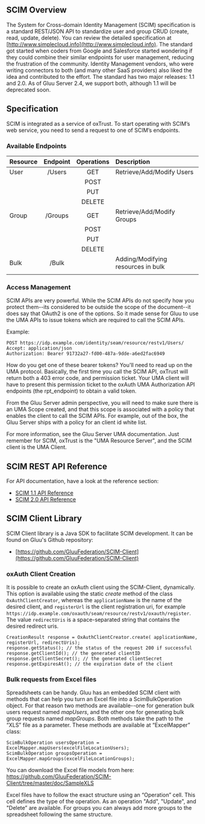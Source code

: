 <!--- 
				********** This part needs some maintenance **********
**Table of Contents**

- [SCIM Overview](#scim-overview)
- [Specification](#specification)
	- [Available Endpoints](#available-endpoints)
	- [Authentications](#authentications)
	- [Data representation formats](#data-representation-formats)
- [SCIM Operations](#scim-operations)
	- [Adding a new User](#adding-a-new-user)
	- [Getting a user](#getting-a-user)
	- [Modifying a user](#modifying-a-user)
	- [Delete a user](#delete-a-user)
	- [Bulk Request](#bulk-request)
	- [Getting list of users](#getting-list-of-users)
- [SCIM Client API](#scim-client-api)
	- [oxAuth Client Creation](#oxauth-client-creation)
	- [Bulk requests from Excel files](#bulk-requests-from-excel-files)
	- [SCIM 1.1 API](#scim-11-api)
	- [SCIM 2.0 API](#scim-20-api)
- [SCIM Developers Guide](#scim-developers-guide)

[SCIM Resource Management](#scim-resource-management) 
	- [SCIM UMA User Authentication](#scim-uma-user-authentication)
		- [Base Configuration: Create oxAuth Clients, Policies](#base-configuration-create-oxauth-clients-policies)
		- [oxTrust configuration (Resource Server)](#oxtrust-configuration-resource-server) 
		- [SCIM Client (Requesting Party) sample code](#scim-client-requesting-party-sample-code)
	- [SCIM oxAuth Authentication](#scim-oxauth-authentication)
		- [Base configuration: create oxAuth client](#base-configuration-create-oxauth-client)
		- [configuration (Resource Server)](#configuration-resource-server)
		- [SCIM Client (Requesting Party) sample code](#scim-client-requesting-party-sample-code)
	
-->

## SCIM Overview

The System for Cross-domain Identity Management (SCIM) specification is a standard
REST/JSON API to standardize user and group CRUD (create, read, update,
delete). You can review the detailed specification at
[http://www.simplecloud.info](http://www.simplecloud.info). The standard
got started when coders from Google and Salesforce started wondering if
they could combine their similar endpoints for user management, reducing
the frustration of the community. Identity Management vendors, who were
writing connectors to both (and many other SaaS providers) also liked
the idea and contributed to the effort. The standard has two major
releases: 1.1 and 2.0. As of Gluu Server 2.4, we support both, although
1.1 will be deprecated soon.

## Specification

SCIM is integrated as a service of oxTrust. To start operating with
SCIM’s web service, you need to send a request to one of SCIM’s
endpoints.

### Available Endpoints

| Resource   | Endpoint           | Operations    | Description     				            |
-------------|:------------------:|:-------------:|:--------------------------------------------|
| User       | /Users             | GET           | Retrieve/Add/Modify	Users			        |
|            |                    | POST	      | 		      				                |
|            |                    | PUT           |                 				            |
|            |                    | DELETE	      |                 				            |
| Group      | /Groups            | GET           | Retrieve/Add/Modify	Groups			        |
|            |                    | POST	      | 		    				                |
|            |                    | PUT           |                				                |
|            |                    | DELETE	      |                 				            |
| Bulk       | /Bulk              | 	          | Adding/Modifying resources in bulk          |
|            |                    | 		      | 			                        	    |

### Access Management

SCIM APIs are very powerful. While the SCIM APIs do not specify how you
protect them--its considered to be outside the scope of the document--it
does say that OAuth2 is one of the options. So it made sense for Gluu to
use the UMA APIs to issue tokens which are required to call the SCIM
APIs.

Example:

```
POST https://idp.example.com/identity/seam/resource/restv1/Users/ 
Accept: application/json 
Authorization: Bearer 91732a27-fd00-487a-9dde-a6ed2fac6949
```

How do you get one of these bearer tokens? You'll need to read up on the
UMA protocol. Basically, the first time you call the SCIM API, oxTrust
will return both a 403 error code, and permission ticket. Your UMA
client will have to present this permission ticket to the oxAuth UMA
Authorization API endpoints (the rpt_endpoint) to obtain a valid token.

From the Gluu Server admin perspective, you will need to make sure there
is an UMA Scope created, and that this scope is associated with a policy
that enables the client to call the SCIM APIs. For example, out of the
box, the Gluu Server ships with a policy for an client id white list.

For more information, see the Gluu Server UMA documentation. Just
remember for SCIM, oxTrust is the "UMA Resource Server", and the SCIM
client is the UMA Client.

## SCIM REST API Reference

For API documentation, have a look at the reference section:

 * [SCIM 1.1 API Reference](../../reference/api/scim-1.1.md)
 * [SCIM 2.0 API Reference](../../reference/api/scim-2.0.md)

## SCIM Client Library

SCIM Client library is a Java SDK to facilitate SCIM development. It can
be found on Gluu's Github repository:

 * [https://github.com/GluuFederation/SCIM-Client](https://github.com/GluuFederation/SCIM-Client)

### oxAuth Client Creation

It is possible to create an oxAuth client using the SCIM-Client,
dynamically. This option is available using the static *create* method
of the class `OxAuthClientCreator`, whereas the `applicationName` is the
name of the desired client, and `registerUrl` is the client registration
uri, for example
`https://idp.example.com/oxauth/seam/resource/restv1/oxauth/register`.
The value `redirectUris` is a space-separated string that contains the
desired redirect uris.

```
CreationResult response = OxAuthClientCreator.create( applicationName, registerUrl, redirectUris);
response.getStatus(); // the status of the request 200 if successful
response.getClientId(); // the generated clientID
response.getClientSecret(); // the generated clientSecret
response.getExpiresAt(); // the expiration date of the client
```

### Bulk requests from Excel files

Spreadsheets can be handy. Gluu has an embedded SCIM client with methods
that can help you turn an Excel file into a ScimBulkOperation object.
For that reason two methods are available--one for generation bulk users
request named *mapUsers*, and the other one for generating bulk group
requests named *mapGroups*. Both methods take the path to the “XLS” file
as a parameter. These methods are available at “ExcelMapper” class:

```
ScimBulkOperation usersOperation = ExcelMapper.mapUsers(excelFileLocationUsers);
ScimBulkOperation groupsOperation = ExcelMapper.mapGroups(excelFileLocationGroups);
```

You can download the Excel file models from here: 
https://github.com/GluuFederation/SCIM-Client/tree/master/doc/SampleXLS

Excel files have to follow the exact structure using an “Operation”
cell. This cell defines the type of the operation. As an operation
"Add", "Update", and "Delete” are available. For groups you can always
add more groups to the spreadsheet following the same structure.

<!--
				********** This part needs some maintenance **********

## SCIM Developers Guide
SCIM provides the developers and standardize way to retrieve (or update)
user profile information from a data source. To elaborate, developers
have no need to manage connections to the SQL tables at back-end. Gluu's
implementation of SCIM also facilitates the developers in performing
User, Group and Bulk CRUD operations. Complete developer guide can be
found [Here](http://www.gluu.org/docs/reference/lib/using-scim/).

## SCIM Resource Management

Gluu supports SCIM 1.1 and 2.0 for user management. By using SCIM
services, you can create and manage Users as well as Groups for your
organization automatically.

At the moment, SCIM endpoints allow two types of Authentication modes:

1. SCIM UMA Authentication
2. SCIM oxAuth Authentication

To use any of the given authentication mode, we need to create user
instance with specified authentication mode. We'll discuss each of the
methods here:

### SCIM UMA User Authentication

This is step by step guide to configure UMA for oxTrust and SCIM client. 

#### Base Configuration: Create oxAuth Clients, Policies

1. Register oxAuth client with scope “uma_protection”. Property
“oxAuthTokenEndpointAuthMethod” of this client should has value
“client_secret_basic”. It's possible to do that using few methods:
[Client
Registration](http://ox.gluu.org/doku.php?id=oxauth:clientregistration),
using [oxTrust](http://ox.gluu.org/doku.php?id=oxtrust:home) GUI,
manually add entry to LDAP. oxTrust will use this oxAuth client to
obtain PAT. Sample result entry:

        dn: inum=@!1111!0008!F781.80AF,ou=clients,o=@!1111,o=gluu
        objectClass: oxAuthClient
        objectClass: top
        displayName: Resource Server Client
        inum: @!1111!0008!F781.80AF
        oxAuthAppType: web
        oxAuthClientSecret: eUXIbkBHgIM=
        oxAuthIdTokenSignedResponseAlg: HS256
        oxAuthScope: inum=@!1111!0009!6D96,ou=scopes,o=@!1111,o=gluu
        oxAuthTokenEndpointAuthMethod: client_secret_basic

2. Register oxAuth client with scope “uma_authorization”. Property
“oxAuthTokenEndpointAuthMethod” of this client should has value
“client_secret_basic”. It's possible to do that using few methods:
[Client
Registration](http://ox.gluu.org/doku.php?id=oxauth:clientregistration),
using [oxTrust](http://ox.gluu.org/doku.php?id=oxtrust:home) GUI,
manually add entry to LDAP. SCIM Client will use this oxAuth client to
obtain AAT. Sample result entry:

        dn: inum=@!1111!0008!FDC0.0FF5,ou=clients,o=@!1111,o=gluu
        objectClass: oxAuthClient
        objectClass: top
        displayName: Requesting Party Client
        inum: @!1111!0008!FDC0.0FF5
        oxAuthAppType: web
        oxAuthClientSecret: eUXIbkBHgIM=
        oxAuthIdTokenSignedResponseAlg: HS256
        oxAuthScope: inum=@!1111!0009!6D97,ou=scopes,o=@!1111,o=gluu
        oxAuthTokenEndpointAuthMethod: client_secret_basic

3. Create UMA policy. These are list of steps which allows to add new policy: 

 	1. Log with administrative privileges into oxTrust.
 	2. Open menu “Configuration→Manage Custom Scripts”.
 	4. Select “UMA Authorization Policies” tab and click “Add custom script configuration”.
 	5. Select language “Python”.
 	6. Paste this base policy script:


            from org.xdi.model.custom.script.type.uma import AuthorizationPolicyType
            from org.xdi.util import StringHelper, ArrayHelper
            from java.util import Arrays, ArrayList
            from org.xdi.oxauth.service.uma.authorization import AuthorizationContext

            import java

            class AuthorizationPolicy(AuthorizationPolicyType):
                def __init__(self, currentTimeMillis):
                    self.currentTimeMillis = currentTimeMillis

            def init(self, configurationAttributes):
                print "UMA authorization policy. Initialization"
                print "UMA authorization policy. Initialized successfully"

                return True   

            def destroy(self, configurationAttributes):
                print "UMA authorization policy. Destroy"
                print "UMA authorization policy. Destroyed successfully"
                return True   

            def getApiVersion(self):
                return 1

            # Authorize access to resource
            #   authorizationContext is org.xdi.oxauth.service.uma.authorization.AuthorizationContext
            #   configurationAttributes is java.util.Map<String, SimpleCustomProperty>
            def authorize(self, authorizationContext, configurationAttributes):
                print "UMA Authorization policy. Attempting to authorize client"
                client_id = authorizationContext.getGrant().getClientId()
                user_id = authorizationContext.getGrant().getUserId()

                print "UMA Authorization policy. Client: ", client_id
                print "UMA Authorization policy. User: ", user_id
                if (StringHelper.equalsIgnoreCase("@!1111!0008!FDC0.0FF5", client_id)):
                    print "UMA Authorization policy. Authorizing client"
                    return True
                else:
                    print "UMA Authorization policy. Client isn't authorized"
                    return False

                print "UMA Authorization policy. Authorizing client"
                return True
 - Replace in script above client inum "@!1111!0008!FDC0.0FF5" with client inum which were added in step 2.
 - Click "Enabled" check box.
 - Click "Update" button.


4. Add UMA scope. These are list of steps which allows to add new scope.

	 - Log with administrative privileges into oxTrust.
	 - Open menu “OAuth2→UMA”.
	 - Select “Scopes” tab and click “Add Scope Description”.
	 - Select “Internal” type.
	 - Fill the form.
	 - Select policy which we added in previous step.
	 - Click “Add” button. Sample result entry:

            dn: inum=@!1111!D386.9FB1,ou=scopes,ou=uma,o=@!1111,o=gluu
            objectClass: oxAuthUmaScopeDescription
            objectClass: top
            displayName: Access SCIM
            inum: @!1111!D386.9FB1
            owner: inum=@!1111!0000!D9D9,ou=people,o=@!1111,o=gluu
            oxPolicyScriptDn: inum=@!1111!CA0D.1918!2DAF.F995,ou=scripts,o=@!1111,o=gluu
            oxId: access_scim
            oxRevision: 1
            oxType: internal

5. Register UMA resource set. It's possible to do that via Rest API or
via oxTrust GUI. Sample code:
[https://github.com/GluuFederation/oxAuth/blob/master/Client/src/test/java/org/xdi/oxauth/ws/rs/uma/RegisterResourceSetFlowHttpTest.java)
These are list of steps which allows to add new resource set:

	 - Log with administrative privileges into oxTrust.
	 - Open menu “OAuth2→UMA”.
	 - Select “Resources” tab and click “Add Resource Set”.
	 - Fill the form.
	 - Add UMA Scope which we created in previous steps.
	 - Add Client which we created in second step.
	 - Click “Add” button. Sample result entry:

                dn: inum=@!1111!C264.D316,ou=resource_sets,ou=uma,o=@!1111,o=gluu
                objectClass: oxAuthUmaResourceSet
                objectClass: top
                displayName: SCIM Resource Set
                inum: @!1111!C264.D316
                owner: inum=@!1111!0000!D9D9,ou=people,o=@!1111,o=gluu
                oxAuthUmaScope: inum=@!1111!D386.9FB1,ou=scopes,ou=uma,o=@!1111,o=gluu
                oxFaviconImage: http://example.org/scim_resource_set.jpg
                oxId: 1403179695657
                oxRevision: 1

#### oxTrust configuration (Resource Server)

Add next oxTrust UMA related configuration properties to oxTrust.properties:

    # UMA SCIM protection
    uma.issuer=https://ce.gluu.info
    uma.client_id=@!1111!0008!F781.80AF
    uma.client_password=<encrypted_password>
    uma.resource_id=1403179695657
    uma.scope=https://ce.gluu.info/oxauth/seam/resource/restv1/uma/scopes/access_scim

Values of these properties correspond to entries from first section.


#### SCIM Client (Requesting Party) sample code

This is sample SCIM Client code which request user information from server.

    package gluu.scim.client.dev.local;
    
    import gluu.scim.client.auth.UmaScimClientImpl;
    import gluu.scim.client.ScimResponse;

    import javax.ws.rs.core.MediaType;
    
    public class TestUMAScimClient {
	    public static void main(String[] args) {
     
		// public UmaScimClientImpl(String domain, String umaMetaDataUrl, String umaAatClientId, String umaAatClientSecret) 
		
		    final UmaScimClientImpl scimClient = new UmaScimClientImpl ("https://ce.gluu.info/identity/seam/resource/restv1", "https://ce.gluu.info/.well-known/uma-configuration",
				    "@!1111!0008!FDC0.0FF5", "secret");

		    try {
			// public ScimResponse retrievePerson(String uid, String mediaType) throws IOException 

			    ScimResponse response1 = scimClient.retrievePerson("@!1111!0008!FDC0.0FF5", MediaType.APPLICATION_JSON);
			    System.out.println(response1.getResponseBodyString());
			

		    } catch (Exception ex) {
			    ex.printStackTrace();
		    }
	    }
    
    }

Values from these example correspond to entries from first section. 

### SCIM oxAuth Authentication

This is a step by step guide to configure oxTrust and SCIM client for
oxAuth authentication.

#### Base Configuration: Create oxAuth Client
In order to access SCIM endpoints, an oxAuth client should be registered
with scopes "openid" and "user_name". Authentication method (or LDAP
Property “oxAuthTokenEndpointAuthMethod”) of this client should have
value “client_secret_basic”.
 
A new client can be created through various methods: [Client
Registration](http://ox.gluu.org/doku.php?id=oxauth:clientregistration),
using [oxTrust](http://ox.gluu.org/doku.php?id=oxtrust:home) GUI, or
manually adding an entry to LDAP.

Sample result entry:

        dn: inum=@!1111!0008!F781.80AF,ou=clients,o=@!1111,o=gluu
        objectClass: oxAuthClient
        objectClass: top
        displayName: SCIM
        inum: @!1111!0008!F781.80AF
        oxAuthAppType: web
        oxAuthClientSecret: eUXIbkBHgIM=
        oxAuthIdTokenSignedResponseAlg: HS256
        oxAuthScope: inum=@!1111!0009!E4B4,ou=scopes,o=@!1111,o=gluu
        oxAuthScope: inum=@!1111!0009!E4B5,ou=scopes,o=@!1111,o=gluu
        oxAuthTokenEndpointAuthMethod: client_secret_basic

####  Configuration (Resource Server)

It's possible to enable/disable SCIM endpoints in oxTrust under
"Organization Configuration" page.

#### SCIM Client (Requesting Party) Sample Code

This is a sample SCIM Client code which requests user information from
server.

    package gluu.scim.client.dev.local;
    
    import gluu.scim.client.ScimClient;
    import gluu.scim.client.ScimResponse;

    import javax.ws.rs.core.MediaType;
    
    public class TestScimClient {
	    public static void main(String[] args) {
		    final ScimClient scimClient = ScimClient.oAuthInstance("admin", "secret", "@!9BCF.396B.14EB.1974!0001!CA0D.1918!0008!2F06.F0DF", "secret",
				    "https://centos65.gluu.info/identity/seam/resource/restv1", "https://centos65.gluu.info/oxauth/seam/resource/restv1/oxauth/token");
		    try {
			    ScimResponse response1 = scimClient.retrievePerson("@!9BCF.396B.14EB.1974!0001!CA0D.1918!0000!A8F2.DE1E.D7FB", MediaType.APPLICATION_JSON);
			    System.out.println(response1.getResponseBodyString());
		    } catch (Exception ex) {
			    ex.printStackTrace();
		    }
	    }
    
    }

Values in this example are correspond to client entry fields from first
section.
-->
